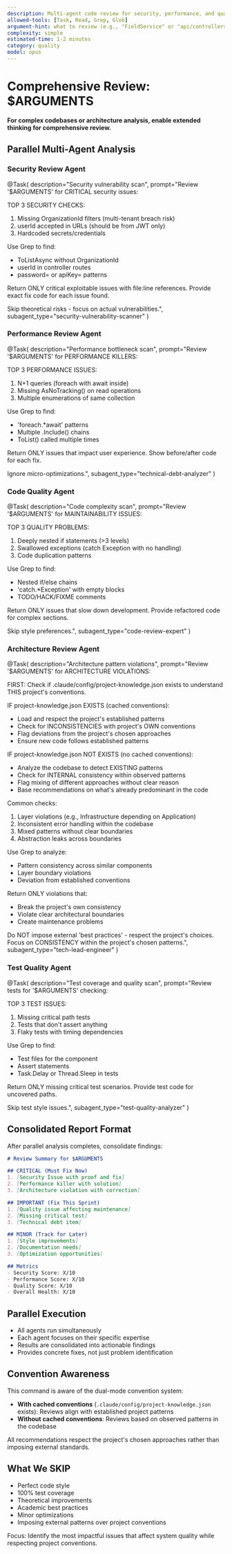```yaml
---
description: Multi-agent code review for security, performance, and quality issues
allowed-tools: [Task, Read, Grep, Glob]
argument-hint: what to review (e.g., "FieldService" or "api/controllers")
complexity: simple
estimated-time: 1-2 minutes
category: quality
model: opus
---
```


# Comprehensive Review: $ARGUMENTS

**For complex codebases or architecture analysis, enable extended thinking for comprehensive review.**

## Parallel Multi-Agent Analysis

### Security Review Agent
@Task(
  description="Security vulnerability scan",
  prompt="Review '$ARGUMENTS' for CRITICAL security issues:
  
  TOP 3 SECURITY CHECKS:
  1. Missing OrganizationId filters (multi-tenant breach risk)
  2. userId accepted in URLs (should be from JWT only)
  3. Hardcoded secrets/credentials
  
  Use Grep to find:
  - ToListAsync without OrganizationId
  - userId in controller routes
  - password= or apiKey= patterns
  
  Return ONLY critical exploitable issues with file:line references.
  Provide exact fix code for each issue found.
  
  Skip theoretical risks - focus on actual vulnerabilities.",
  subagent_type="security-vulnerability-scanner"
)

### Performance Review Agent
@Task(
  description="Performance bottleneck scan",
  prompt="Review '$ARGUMENTS' for PERFORMANCE KILLERS:
  
  TOP 3 PERFORMANCE ISSUES:
  1. N+1 queries (foreach with await inside)
  2. Missing AsNoTracking() on read operations
  3. Multiple enumerations of same collection
  
  Use Grep to find:
  - 'foreach.*await' patterns
  - Multiple .Include() chains
  - ToList() called multiple times
  
  Return ONLY issues that impact user experience.
  Show before/after code for each fix.
  
  Ignore micro-optimizations.",
  subagent_type="technical-debt-analyzer"
)

### Code Quality Agent  
@Task(
  description="Code complexity scan",
  prompt="Review '$ARGUMENTS' for MAINTAINABILITY ISSUES:
  
  TOP 3 QUALITY PROBLEMS:
  1. Deeply nested if statements (>3 levels)
  2. Swallowed exceptions (catch Exception with no handling)
  3. Code duplication patterns
  
  Use Grep to find:
  - Nested if/else chains
  - 'catch.*Exception' with empty blocks
  - TODO/HACK/FIXME comments
  
  Return ONLY issues that slow down development.
  Provide refactored code for complex sections.
  
  Skip style preferences.",
  subagent_type="code-review-expert"
)

### Architecture Review Agent
@Task(
  description="Architecture pattern violations",
  prompt="Review '$ARGUMENTS' for ARCHITECTURE VIOLATIONS:

  FIRST: Check if .claude/config/project-knowledge.json exists to understand THIS project's conventions.

  IF project-knowledge.json EXISTS (cached conventions):
  - Load and respect the project's established patterns
  - Check for INCONSISTENCIES with project's OWN conventions
  - Flag deviations from the project's chosen approaches
  - Ensure new code follows established patterns

  IF project-knowledge.json NOT EXISTS (no cached conventions):
  - Analyze the codebase to detect EXISTING patterns
  - Check for INTERNAL consistency within observed patterns
  - Flag mixing of different approaches without clear reason
  - Base recommendations on what's already predominant in the code

  Common checks:
  1. Layer violations (e.g., Infrastructure depending on Application)
  2. Inconsistent error handling within the codebase
  3. Mixed patterns without clear boundaries
  4. Abstraction leaks across boundaries

  Use Grep to analyze:
  - Pattern consistency across similar components
  - Layer boundary violations
  - Deviation from established conventions

  Return ONLY violations that:
  - Break the project's own consistency
  - Violate clear architectural boundaries
  - Create maintenance problems

  Do NOT impose external 'best practices' - respect the project's choices.
  Focus on CONSISTENCY within the project's chosen patterns.",
  subagent_type="tech-lead-engineer"
)

### Test Quality Agent
@Task(
  description="Test coverage and quality scan",
  prompt="Review tests for '$ARGUMENTS' checking:
  
  TOP 3 TEST ISSUES:
  1. Missing critical path tests
  2. Tests that don't assert anything
  3. Flaky tests with timing dependencies
  
  Use Grep to find:
  - Test files for the component
  - Assert statements
  - Task.Delay or Thread.Sleep in tests
  
  Return ONLY missing critical test scenarios.
  Provide test code for uncovered paths.
  
  Skip test style issues.",
  subagent_type="test-quality-analyzer"
)

## Consolidated Report Format

After parallel analysis completes, consolidate findings:

```markdown
# Review Summary for $ARGUMENTS

## CRITICAL (Must Fix Now)
1. [Security Issue with proof and fix]
2. [Performance killer with solution]
3. [Architecture violation with correction]

## IMPORTANT (Fix This Sprint)  
1. [Quality issue affecting maintenance]
2. [Missing critical test]
3. [Technical debt item]

## MINOR (Track for Later)
1. [Style improvements]
2. [Documentation needs]
3. [Optimization opportunities]

## Metrics
- Security Score: X/10
- Performance Score: X/10
- Quality Score: X/10
- Overall Health: X/10
```

## Parallel Execution
- All agents run simultaneously
- Each agent focuses on their specific expertise
- Results are consolidated into actionable findings
- Provides concrete fixes, not just problem identification

## Convention Awareness

This command is aware of the dual-mode convention system:
- **With cached conventions** (`.claude/config/project-knowledge.json` exists): Reviews align with established project patterns
- **Without cached conventions**: Reviews based on observed patterns in the codebase

All recommendations respect the project's chosen approaches rather than imposing external standards.

## What We SKIP
- Perfect code style
- 100% test coverage
- Theoretical improvements
- Academic best practices
- Minor optimizations
- Imposing external patterns over project conventions

Focus: Identify the most impactful issues that affect system quality while respecting project conventions.